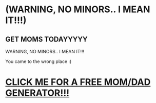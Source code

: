 # (WARNING, NO MINORS.. I MEAN IT!!!)

## GET MOMS TODAYYYYY
WARNING, NO MINORS.. I MEAN IT!!!


You came to the wrong place :)
# [CLICK ME FOR A FREE MOM/DAD GENERATOR!!!](https://pornhub.com/)
